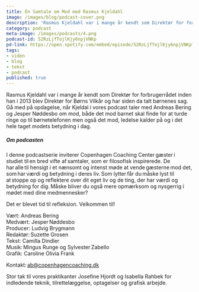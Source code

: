 ```yaml
---
title: En Samtale om Mod med Rasmus Kjeldahl
image: /images/blog/podcast-cover.png
description: 'Rasmus Kjeldahl var i mange år kendt som Direktør for forbrugerrådet inden han i 2013 blev Direktør for Børns Vilkår og har siden da talt børnenes sag. Gå med på opdagelse, når Kjeldal i vores podcast taler med Andreas Bering og Jesper Nøddesbo om mod, både det mod barnet skal finde for at turde ringe op til børnetelefonen men også det mod, ledelse kalder på og i det hele taget modets betydning i dag.'
category: podcast
meta-image: /images/podcasts/4.png
podcast-id: 52RzLjfTojlKjy6npjVNKp
pd-link: https://open.spotify.com/embed/episode/52RzLjfTojlKjy6npjVNKp?utm_source=generator
tags:
- viden
- blog
- tekst
- podcast
published: true
---
```


Rasmus Kjeldahl var i mange år kendt som Direktør for forbrugerrådet inden han i 2013 blev Direktør for Børns Vilkår og har siden da talt børnenes sag. Gå med på opdagelse, når Kjeldal i vores podcast taler med Andreas Bering og Jesper Nøddesbo om mod, både det mod barnet skal finde for at turde ringe op til børnetelefonen men også det mod, ledelse kalder på og i det hele taget modets betydning i dag.

##### Om podcasten

I denne podcastserie inviterer Copenhagen Coaching Center gæster i studiet til en bred vifte af samtaler, som er filosofisk inspirerede. De har alle til hensigt i et nænsomt og intenst møde at vende gæsterne mod det, som har værdi og betydning i deres liv. Som lytter får du måske lyst til at stoppe op og reflektere over dit eget liv og de ting, der har værdi og betydning for dig. Måske bliver du også mere opmærksom og nysgerrig i mødet med dine medmennesker?

Det er blevet tid til refleksion. Velkommen til!  

Vært: Andreas Bering<br>
Medvært: Jesper Nøddesbo<br>
Producer: Ludvig Brygmann<br>
Redaktør: Suzette Grosen<br>
Tekst: Camilla Dindler<br>
Musik: Mingus Runge og Sylvester Zabello<br>
Grafik: Caroline Olivia Frank

Kontakt: ab@copenhagencoaching.dk

Stor tak til vores praktikanter Josefine Hjordt og Isabella Rahbek for indledende teknik, tilrettelæggelse, optagelser og grafisk arbejde.